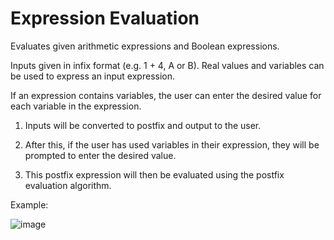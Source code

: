 # Expression Evaluation

Evaluates given arithmetic expressions and Boolean expressions.

Inputs given in infix format (e.g. 1 + 4, A or B). Real values and variables can be used to express an input expression.

If an expression contains variables, the user can enter the desired value for each variable in the expression.


1. Inputs will be converted to postfix and output to the user.

2. After this, if the user has used variables in their expression, they will be prompted to enter the desired value.

3. This postfix expression will then be evaluated using the postfix evaluation algorithm.


Example:

![image](https://github.com/PeterJacksonn/expression-evaluation/assets/45214509/924103e8-4f3b-4d99-a88b-37f33b46d387)
